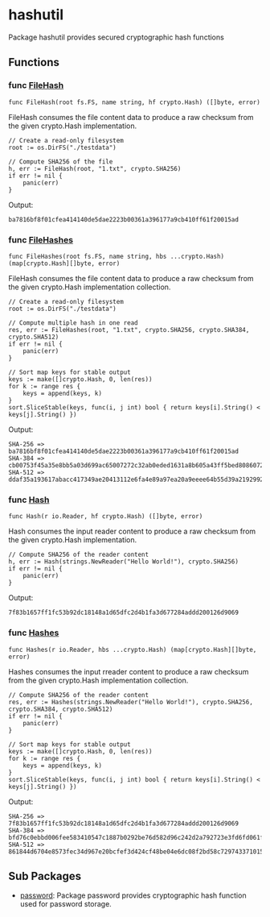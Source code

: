 # hashutil

Package hashutil provides secured cryptographic hash functions

## Functions

### func [FileHash](file.go#L14)

`func FileHash(root fs.FS, name string, hf crypto.Hash) ([]byte, error)`

FileHash consumes the file content data to produce a raw checksum from the
given crypto.Hash implementation.

```golang
// Create a read-only filesystem
root := os.DirFS("./testdata")

// Compute SHA256 of the file
h, err := FileHash(root, "1.txt", crypto.SHA256)
if err != nil {
    panic(err)
}
```

 Output:

```
ba7816bf8f01cfea414140de5dae2223b00361a396177a9cb410ff61f20015ad
```

### func [FileHashes](file.go#L56)

`func FileHashes(root fs.FS, name string, hbs ...crypto.Hash) (map[crypto.Hash][]byte, error)`

FileHash consumes the file content data to produce a raw checksum from the
given crypto.Hash implementation collection.

```golang
// Create a read-only filesystem
root := os.DirFS("./testdata")

// Compute multiple hash in one read
res, err := FileHashes(root, "1.txt", crypto.SHA256, crypto.SHA384, crypto.SHA512)
if err != nil {
    panic(err)
}

// Sort map keys for stable output
keys := make([]crypto.Hash, 0, len(res))
for k := range res {
    keys = append(keys, k)
}
sort.SliceStable(keys, func(i, j int) bool { return keys[i].String() < keys[j].String() })
```

 Output:

```
SHA-256 => ba7816bf8f01cfea414140de5dae2223b00361a396177a9cb410ff61f20015ad
SHA-384 => cb00753f45a35e8bb5a03d699ac65007272c32ab0eded1631a8b605a43ff5bed8086072ba1e7cc2358baeca134c825a7
SHA-512 => ddaf35a193617abacc417349ae20413112e6fa4e89a97ea20a9eeee64b55d39a2192992a274fc1a836ba3c23a3feebbd454d4423643ce80e2a9ac94fa54ca49f
```

### func [Hash](reader.go#L15)

`func Hash(r io.Reader, hf crypto.Hash) ([]byte, error)`

Hash consumes the input reader content to produce a raw checksum from the
given crypto.Hash implementation.

```golang
// Compute SHA256 of the reader content
h, err := Hash(strings.NewReader("Hello World!"), crypto.SHA256)
if err != nil {
    panic(err)
}
```

 Output:

```
7f83b1657ff1fc53b92dc18148a1d65dfc2d4b1fa3d677284addd200126d9069
```

### func [Hashes](reader.go#L44)

`func Hashes(r io.Reader, hbs ...crypto.Hash) (map[crypto.Hash][]byte, error)`

Hashes consumes the input rreader content to produce a raw checksum from the
given crypto.Hash implementation collection.

```golang
// Compute SHA256 of the reader content
res, err := Hashes(strings.NewReader("Hello World!"), crypto.SHA256, crypto.SHA384, crypto.SHA512)
if err != nil {
    panic(err)
}

// Sort map keys for stable output
keys := make([]crypto.Hash, 0, len(res))
for k := range res {
    keys = append(keys, k)
}
sort.SliceStable(keys, func(i, j int) bool { return keys[i].String() < keys[j].String() })
```

 Output:

```
SHA-256 => 7f83b1657ff1fc53b92dc18148a1d65dfc2d4b1fa3d677284addd200126d9069
SHA-384 => bfd76c0ebbd006fee583410547c1887b0292be76d582d96c242d2a792723e3fd6fd061f9d5cfd13b8f961358e6adba4a
SHA-512 => 861844d6704e8573fec34d967e20bcfef3d424cf48be04e6dc08f2bd58c729743371015ead891cc3cf1c9d34b49264b510751b1ff9e537937bc46b5d6ff4ecc8
```

## Sub Packages

* [password](./password): Package password provides cryptographic hash function used for password storage.

